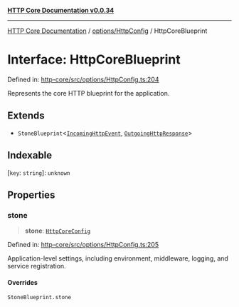 [**HTTP Core Documentation v0.0.34**](../../../README.md)

***

[HTTP Core Documentation](../../../modules.md) / [options/HttpConfig](../README.md) / HttpCoreBlueprint

# Interface: HttpCoreBlueprint

Defined in: [http-core/src/options/HttpConfig.ts:204](https://github.com/stonemjs/http-core/blob/fb38b6d1cb0bd2bb4e252ff611571ec3c006aa1e/src/options/HttpConfig.ts#L204)

Represents the core HTTP blueprint for the application.

## Extends

- `StoneBlueprint`\<[`IncomingHttpEvent`](../../../IncomingHttpEvent/classes/IncomingHttpEvent.md), [`OutgoingHttpResponse`](../../../OutgoingHttpResponse/classes/OutgoingHttpResponse.md)\>

## Indexable

\[`key`: `string`\]: `unknown`

## Properties

### stone

> **stone**: [`HttpCoreConfig`](HttpCoreConfig.md)

Defined in: [http-core/src/options/HttpConfig.ts:205](https://github.com/stonemjs/http-core/blob/fb38b6d1cb0bd2bb4e252ff611571ec3c006aa1e/src/options/HttpConfig.ts#L205)

Application-level settings, including environment, middleware, logging, and service registration.

#### Overrides

`StoneBlueprint.stone`

